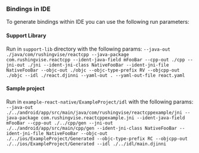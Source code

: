 ### Bindings in IDE

To generate bindings within IDE you can use the following run parameters:

#### Support Library

Run in `support-lib` directory with the following params:
 `--java-out ./java/com/rushingvise/reactcpp --java-package com.rushingvise.reactcpp --ident-java-field mFooBar --cpp-out ./cpp --jni-out ./jni --ident-jni-class NativeFooBar --ident-jni-file NativeFooBar --objc-out ./objc --objc-type-prefix RV --objcpp-out ./objc --idl ./react.djinni --yaml-out . --yaml-out-file react.yaml`

#### Sample project

Run in `example-react-native/ExampleProject/idl` with the following params:
`--java-out ./../android/app/src/main/java/com/rushingvise/reactcppexample/jni --java-package com.rushingvise.reactcppexample.jni --ident-java-field mFooBar --cpp-out ./../cpp/gen --jni-out ./../android/app/src/main/cpp/gen --ident-jni-class NativeFooBar --ident-jni-file NativeFooBar --objc-out ./../ios/ExampleProject/Generated --objc-type-prefix RC --objcpp-out ./../ios/ExampleProject/Generated --idl ./../idl/main.djinni`
